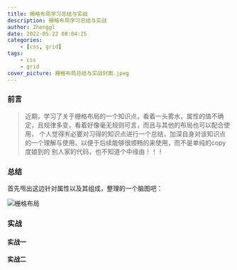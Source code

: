 ```yaml
---
title: 栅格布局学习总结与实战
description: 栅格布局学习总结与实战
author: Zhenggl
date: 2022-05-22 08:04:25
categories:
    - [css, grid]
tags:
    - css
    - grid
cover_picture: 栅格布局总结与实战封面.jpeg
---
```


### 前言
> 近期，学习了关于栅格布局的一个知识点，看着一头雾水，属性的值不确定，且规律多变，看着好像毫无规则可言，而且与其他的布局也可以配合使用，
> 个人觉得🈶️必要对习得的知识点进行一个总结，加深自身对该知识点的一个理解与使用，以便于后续能够很顺畅的来使用，而不是单纯的copy度娘到的
> 别人家的代码，也不知道个中缘由！！！

### 总结
首先甩出这边针对属性以及其组成，整理的一个脑图吧：

![栅格布局](栅格布局.png)

### 实战

#### 实战一

#### 实战二
